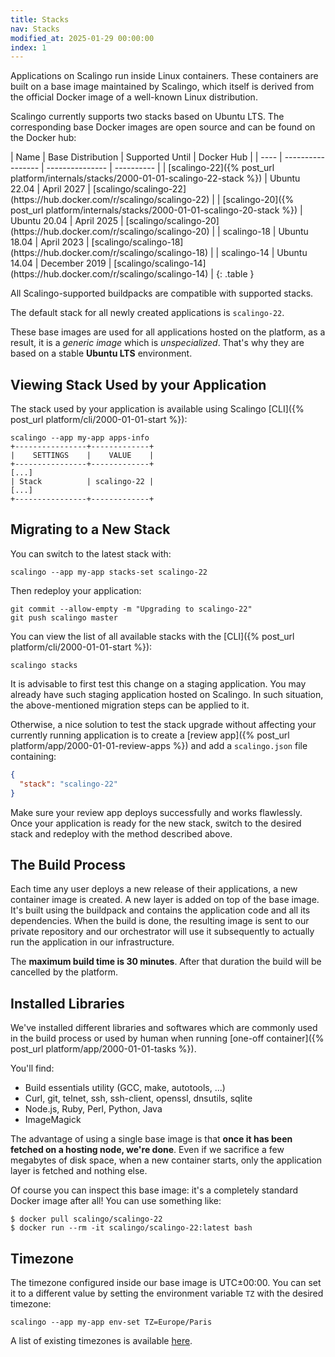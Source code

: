 ```yaml
---
title: Stacks
nav: Stacks
modified_at: 2025-01-29 00:00:00
index: 1
---
```


Applications on Scalingo run inside Linux containers. These containers are built on a base image maintained by Scalingo, which itself is derived from the official Docker image of a well-known Linux distribution.

Scalingo currently supports two stacks based on Ubuntu LTS. The corresponding base Docker images are open source and can be found on the Docker hub:

<div class="overflow-horizontal-content" markdown="1">
| Name | Base Distribution | Supported Until | Docker Hub |
| ---- | ----------------- | --------------- | ---------- |
| [scalingo-22]({% post_url platform/internals/stacks/2000-01-01-scalingo-22-stack %}) | Ubuntu 22.04 | April 2027 | [scalingo/scalingo-22](https://hub.docker.com/r/scalingo/scalingo-22) |
| [scalingo-20]({% post_url platform/internals/stacks/2000-01-01-scalingo-20-stack %}) | Ubuntu 20.04 | April 2025 | [scalingo/scalingo-20](https://hub.docker.com/r/scalingo/scalingo-20) |
| scalingo-18 | Ubuntu 18.04 | April 2023 | [scalingo/scalingo-18](https://hub.docker.com/r/scalingo/scalingo-18) |
| scalingo-14 | Ubuntu 14.04 | December 2019 | [scalingo/scalingo-14](https://hub.docker.com/r/scalingo/scalingo-14) |
{: .table }
</div>

All Scalingo-supported buildpacks are compatible with supported stacks.

The default stack for all newly created applications is `scalingo-22`.

These base images are used for all applications hosted on the
platform, as a result, it is a *generic image* which is *unspecialized*.
That's why they are based on a stable **Ubuntu LTS** environment.

## Viewing Stack Used by your Application

The stack used by your application is available using Scalingo [CLI]({%
post_url platform/cli/2000-01-01-start %}):

```shell
scalingo --app my-app apps-info
+----------------+-------------+
|    SETTINGS    |    VALUE    |
+----------------+-------------+
[...]
| Stack          | scalingo-22 |
[...]
+----------------+-------------+
```

## Migrating to a New Stack

You can switch to the latest stack with:

```shell
scalingo --app my-app stacks-set scalingo-22
```

Then redeploy your application:

```shell
git commit --allow-empty -m "Upgrading to scalingo-22"
git push scalingo master
```

You can view the list of all available stacks with the [CLI]({% post_url
platform/cli/2000-01-01-start %}):

```shell
scalingo stacks
```

It is advisable to first test this change on a staging application. You may
already have such staging application hosted on Scalingo. In such situation, the
above-mentioned migration steps can be applied to it.

Otherwise, a nice solution to test the stack upgrade without affecting your
currently running application is to create a [review app]({% post_url
platform/app/2000-01-01-review-apps %}) and add a `scalingo.json` file
containing:

```json
{
  "stack": "scalingo-22"
}
```

Make sure your review app deploys successfully and works flawlessly. Once your
application is ready for the new stack, switch to the desired stack and redeploy
with the method described above.

## The Build Process

Each time any user deploys a new release of their applications, a new container
image is created. A new layer is added on top of the base
image. It's built using the buildpack and contains the application code and all
its dependencies. When the build is done, the resulting image is sent to
our private repository and our orchestrator will use it subsequently to actually
run the application in our infrastructure.

The **maximum build time is 30 minutes**. After that duration the build will be cancelled by the platform.

## Installed Libraries

We've installed different libraries and softwares which are commonly used in
the build process or used by human when running [one-off
container]({% post_url platform/app/2000-01-01-tasks %}).

You'll find:

* Build essentials utility (GCC, make, autotools, ...)
* Curl, git, telnet, ssh, ssh-client, openssl, dnsutils, sqlite
* Node.js, Ruby, Perl, Python, Java
* ImageMagick

The advantage of using a single base image is that **once it has been
fetched on a hosting node, we're done**. Even if we sacrifice a few megabytes
of disk space, when a new container starts, only the application layer is
fetched and nothing else.

Of course you can inspect this base image: it's a completely standard Docker
image after all! You can use something like:

```console
$ docker pull scalingo/scalingo-22
$ docker run --rm -it scalingo/scalingo-22:latest bash
```

## Timezone

The timezone configured inside our base image is UTC±00:00. You can set it to a
different value by setting the environment variable `TZ` with the desired
timezone:

```
scalingo --app my-app env-set TZ=Europe/Paris
```

A list of existing timezones is available
[here](https://en.wikipedia.org/wiki/List_of_tz_database_time_zones#List).
